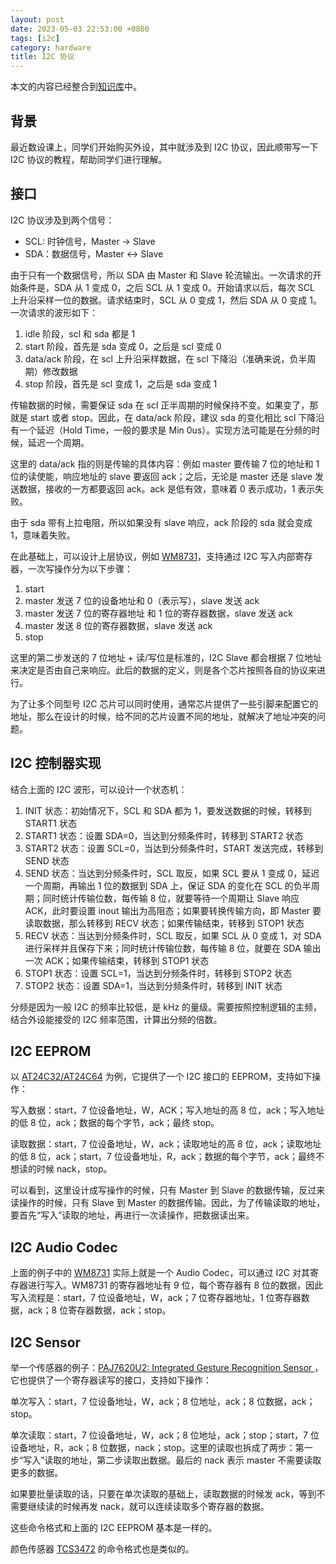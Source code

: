 ```yaml
---
layout: post
date: 2023-05-03 22:53:00 +0800
tags: [i2c]
category: hardware
title: I2C 协议
---
```


本文的内容已经整合到[知识库](/kb/hardware/i2c.html)中。

## 背景

最近数设课上，同学们开始购买外设，其中就涉及到 I2C 协议，因此顺带写一下 I2C 协议的教程，帮助同学们进行理解。

## 接口

I2C 协议涉及到两个信号：

- SCL: 时钟信号，Master -> Slave
- SDA：数据信号，Master <-> Slave

由于只有一个数据信号，所以 SDA 由 Master 和 Slave 轮流输出。一次请求的开始条件是，SDA 从 1 变成 0，之后 SCL 从 1 变成 0。开始请求以后，每次 SCL 上升沿采样一位的数据。请求结束时，SCL 从 0 变成 1，然后 SDA 从 0 变成 1。一次请求的波形如下：

<script type="WaveDrom">
{
  signal:
    [
      { name: "scl", wave: "1.0101010|.101..."},
      { name: "sda", wave: "10....1..|0....1."},
      { name: "i2c", wave: "34.5.....|6.7....", data: ["idle", "start", "data", "ack", "stop"]},
    ]
}
</script>

1. idle 阶段，scl 和 sda 都是 1
2. start 阶段，首先是 sda 变成 0，之后是 scl 变成 0
3. data/ack 阶段，在 scl 上升沿采样数据，在 scl 下降沿（准确来说，负半周期）修改数据
4. stop 阶段，首先是 scl 变成 1，之后是 sda 变成 1

传输数据的时候，需要保证 sda 在 scl 正半周期的时候保持不变。如果变了，那就是 start 或者 stop。因此，在 data/ack 阶段，建议 sda 的变化相比 scl 下降沿有一个延迟（Hold Time，一般的要求是 Min 0us）。实现方法可能是在分频的时候，延迟一个周期。

这里的 data/ack 指的则是传输的具体内容：例如 master 要传输 7 位的地址和 1 位的读使能，响应地址的 slave 要返回 ack；之后，无论是 master 还是 slave 发送数据，接收的一方都要返回 ack。ack 是低有效，意味着 0 表示成功，1 表示失败。

由于 sda 带有上拉电阻，所以如果没有 slave 响应，ack 阶段的 sda 就会变成 1，意味着失败。

在此基础上，可以设计上层协议，例如 [WM8731](http://cdn.sparkfun.com/datasheets/Dev/Arduino/Shields/WolfsonWM8731.pdf)，支持通过 I2C 写入内部寄存器，一次写操作分为以下步骤：

1. start
2. master 发送 7 位的设备地址和 0（表示写），slave 发送 ack
3. master 发送 7 位的寄存器地址 和 1 位的寄存器数据，slave 发送 ack
4. master 发送 8 位的寄存器数据，slave 发送 ack
5. stop

这里的第二步发送的 7 位地址 + 读/写位是标准的，I2C Slave 都会根据 7 位地址来决定是否由自己来响应。此后的数据的定义，则是各个芯片按照各自的协议来进行。

为了让多个同型号 I2C 芯片可以同时使用，通常芯片提供了一些引脚来配置它的地址，那么在设计的时候，给不同的芯片设置不同的地址，就解决了地址冲突的问题。

## I2C 控制器实现

结合上面的 I2C 波形，可以设计一个状态机：

1. INIT 状态：初始情况下，SCL 和 SDA 都为 1，要发送数据的时候，转移到 START1 状态
2. START1 状态：设置 SDA=0，当达到分频条件时，转移到 START2 状态
3. START2 状态：设置 SCL=0，当达到分频条件时，START 发送完成，转移到 SEND 状态
4. SEND 状态：当达到分频条件时，SCL 取反，如果 SCL 要从 1 变成 0，延迟一个周期，再输出 1 位的数据到 SDA 上，保证 SDA 的变化在 SCL 的负半周期；同时统计传输位数，每传输 8 位，就要等待一个周期让 Slave 响应 ACK，此时要设置 inout 输出为高阻态；如果要转换传输方向，即 Master 要读取数据，那么转移到 RECV 状态；如果传输结束，转移到 STOP1 状态
5. RECV 状态：当达到分频条件时，SCL 取反，如果 SCL 从 0 变成 1，对 SDA 进行采样并且保存下来；同时统计传输位数，每传输 8 位，就要在 SDA 输出一次 ACK；如果传输结束，转移到 STOP1 状态
6. STOP1 状态：设置 SCL=1，当达到分频条件时，转移到 STOP2 状态
7. STOP2 状态：设置 SDA=1，当达到分频条件时，转移到 INIT 状态

分频是因为一般 I2C 的频率比较低，是 kHz 的量级。需要按照控制逻辑的主频，结合外设能接受的 I2C 频率范围，计算出分频的倍数。

## I2C EEPROM

以 [AT24C32/AT24C64](https://ww1.microchip.com/downloads/en/devicedoc/doc0336.pdf) 为例，它提供了一个 I2C 接口的 EEPROM，支持如下操作：

写入数据：start，7 位设备地址，W，ACK；写入地址的高 8 位，ack；写入地址的低 8 位，ack；数据的每个字节，ack；最终 stop。

读取数据：start，7 位设备地址，W，ack；读取地址的高 8 位，ack；读取地址的低 8 位，ack；start，7 位设备地址，R，ack；数据的每个字节，ack；最终不想读的时候 nack，stop。

可以看到，这里设计成写操作的时候，只有 Master 到 Slave 的数据传输，反过来读操作的时候，只有 Slave 到 Master 的数据传输。因此，为了传输读取的地址，要首先“写入”读取的地址，再进行一次读操作，把数据读出来。

## I2C Audio Codec

上面的例子中的 [WM8731](http://cdn.sparkfun.com/datasheets/Dev/Arduino/Shields/WolfsonWM8731.pdf) 实际上就是一个 Audio Codec，可以通过 I2C 对其寄存器进行写入。WM8731 的寄存器地址有 9 位，每个寄存器有 8 位的数据，因此写入流程是：start，7 位设备地址，W，ack；7 位寄存器地址，1 位寄存器数据，ack；8 位寄存器数据，ack；stop。

## I2C Sensor

举一个传感器的例子：[PAJ7620U2: Integrated Gesture Recognition Sensor ](https://m5stack.oss-cn-shenzhen.aliyuncs.com/resource/docs/datasheet/unit/gesture/paj7620u2_datasheet.pdf)，它也提供了一个寄存器读写的接口，支持如下操作：

单次写入：start，7 位设备地址，W，ack；8 位地址，ack；8 位数据，ack；stop。

单次读取：start，7 位设备地址，W，ack；8 位地址，ack；stop；start，7 位设备地址，R，ack；8 位数据，nack；stop。这里的读取也拆成了两步：第一步“写入”读取的地址，第二步读取出数据。最后的 nack 表示 master 不需要读取更多的数据。

如果要批量读取的话，只要在单次读取的基础上，读取数据的时候发 ack，等到不需要继续读的时候再发 nack，就可以连续读取多个寄存器的数据。

这些命令格式和上面的 I2C EEPROM 基本是一样的。

颜色传感器 [TCS3472](https://cdn-shop.adafruit.com/datasheets/TCS34725.pdf) 的命令格式也是类似的。
